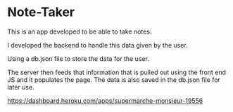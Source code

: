 # Note-Taker

This is an app developed to be able to take notes.

I developed the backend to handle this data given by the user.

Using a db.json file to store the data for the user.

The server then feeds that information that is pulled out using the front end JS and it populates the page. The data is also saved in the db.json file for later use.

https://dashboard.heroku.com/apps/supermarche-monsieur-19556